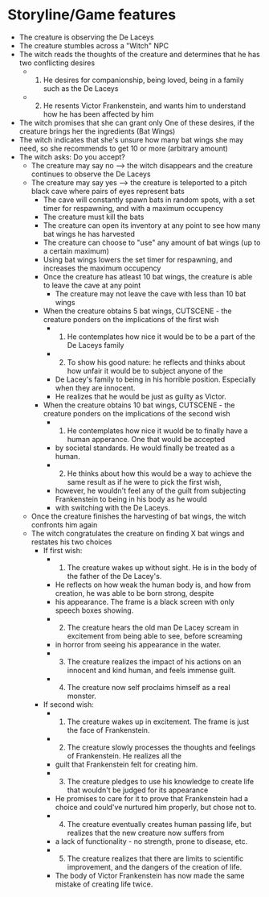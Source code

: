 # Storyline/Game features
 - The creature is observing the De Laceys
 - The creature stumbles across a "Witch" NPC
 - The witch reads the thoughts of the creature and determines that he has two conflicting desires
    - 1) He desires for companionship, being loved, being in a family such as the De Laceys
    - 2) He resents Victor Frankenstein, and wants him to understand how he has been affected by him
 - The witch promises that she can grant only One of these desires, if the creature brings her the ingredients (Bat Wings)
 - The witch indicates that she's unsure how many bat wings she may need, so she recommends to get 10 or more (arbitrary amount)
 - The witch asks: Do you accept?
    - The creature may say no --> the witch disappears and the creature continues to observe the De Laceys
    - The creature may say yes --> the creature is teleported to a pitch black cave where pairs of eyes represent bats
        - The cave will constantly spawn bats in random spots, with a set timer for respawning, and with a maximum occupency
        - The creature must kill the bats
        - The creature can open its inventory at any point to see how many bat wings he has harvested
        - The creature can choose to "use" any amount of bat wings (up to a certain maximum)
        - Using bat wings lowers the set timer for respawning, and increases the maximum occupency
        - Once the creature has atleast 10 bat wings, the creature is able to leave the cave at any point
            - The creature may not leave the cave with less than 10 bat wings
        - When the creature obtains 5 bat wings, CUTSCENE - the creature ponders on the implications of the first wish
            - 1) He contemplates how nice it would be to be a part of the De Laceys family
            - 2) To show his good nature: he reflects and thinks about how unfair it would be to subject anyone of the
            -    De Lacey's family to being in his horrible position. Especially when they are innocent.
            -    He realizes that he would be just as guilty as Victor.
        - When the creature obtains 10 bat wings, CUTSCENE - the creature ponders on the implications of the second wish
            - 1) He contemplates how nice it wuold be to finally have a human apperance. One that would be accepted
            -    by societal standards. He would finally be treated as a human.
            - 2) He thinks about how this would be a way to achieve the same result as if he were to pick the first wish,
            -    however, he wouldn't feel any of the guilt from subjecting Frankenstein to being in his body as he would
            -    with switching with the De Laceys.
    - Once the creature finishes the harvesting of bat wings, the witch confronts him again
    - The witch congratulates the creature on finding X bat wings and restates his two choices
        - If first wish:
            - 1) The creature wakes up without sight. He is in the body of the father of the De Lacey's.
            -    He reflects on how weak the human body is, and how from creation, he was able to be born strong, despite
            -    his appearance. The frame is a black screen with only speech boxes showing.
            - 2) The creature hears the old man De Lacey scream in excitement from being able to see, before screaming
            -    in horror from seeing his appearance in the water.
            - 3) The creature realizes the impact of his actions on an innocent and kind human, and feels immense guilt.
            - 4) The creature now self proclaims himself as a real monster.
        - If second wish:
            - 1) The creature wakes up in excitement. The frame is just the face of Frankenstein.
            - 2) The creature slowly processes the thoughts and feelings of Frankenstein. He realizes all the 
            -    guilt that Frankenstein felt for creating him.
            - 3) The creature pledges to use his knowledge to create life that wouldn't be judged for its appearance
            -    He promises to care for it to prove that Frankenstein had a choice and could've nurtured him properly, but chose not to.
            - 4) The creature eventually creates human passing life, but realizes that the new creature now suffers from 
            -    a lack of functionality - no strength, prone to disease, etc.
            - 5) The creature realizes that there are limits to scientific improvement, and the dangers of the creation of life.
            -    The body of Victor Frankenstein has now made the same mistake of creating life twice.
            
    


